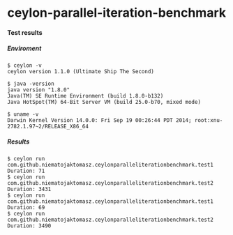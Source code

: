 ceylon-parallel-iteration-benchmark
===================================

#### Test results
##### Enviroment
```
$ ceylon -v
ceylon version 1.1.0 (Ultimate Ship The Second)
```
```
$ java -version
java version "1.8.0"
Java(TM) SE Runtime Environment (build 1.8.0-b132)
Java HotSpot(TM) 64-Bit Server VM (build 25.0-b70, mixed mode)
```
```
$ uname -v
Darwin Kernel Version 14.0.0: Fri Sep 19 00:26:44 PDT 2014; root:xnu-2782.1.97~2/RELEASE_X86_64
```
##### Results
```
$ ceylon run com.github.niematojaktomasz.ceylonparalleliterationbenchmark.test1
Duration: 71
$ ceylon run com.github.niematojaktomasz.ceylonparalleliterationbenchmark.test2
Duration: 3431
$ ceylon run com.github.niematojaktomasz.ceylonparalleliterationbenchmark.test1
Duration: 69
$ ceylon run com.github.niematojaktomasz.ceylonparalleliterationbenchmark.test2
Duration: 3490
```

